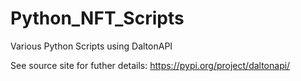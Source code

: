 # Python_NFT_Scripts
 Various Python Scripts using DaltonAPI

See source site for futher details: https://pypi.org/project/daltonapi/